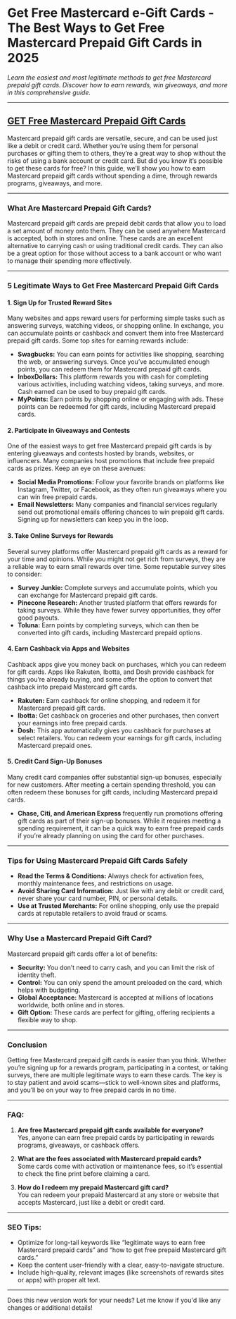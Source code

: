 # **Get Free Mastercard e-Gift Cards - The Best Ways to Get Free Mastercard Prepaid Gift Cards in 2025**

  
*Learn the easiest and most legitimate methods to get free Mastercard prepaid gift cards. Discover how to earn rewards, win giveaways, and more in this comprehensive guide.*

---

## **[GET Free Mastercard Prepaid Gift Cards](https://9990.site/giftcards/)**

Mastercard prepaid gift cards are versatile, secure, and can be used just like a debit or credit card. Whether you’re using them for personal purchases or gifting them to others, they’re a great way to shop without the risks of using a bank account or credit card. But did you know it’s possible to get these cards for free? In this guide, we’ll show you how to earn Mastercard prepaid gift cards without spending a dime, through rewards programs, giveaways, and more.

---

### **What Are Mastercard Prepaid Gift Cards?**

Mastercard prepaid gift cards are prepaid debit cards that allow you to load a set amount of money onto them. They can be used anywhere Mastercard is accepted, both in stores and online. These cards are an excellent alternative to carrying cash or using traditional credit cards. They can also be a great option for those without access to a bank account or who want to manage their spending more effectively.

---

### **5 Legitimate Ways to Get Free Mastercard Prepaid Gift Cards**

#### 1. **Sign Up for Trusted Reward Sites**

Many websites and apps reward users for performing simple tasks such as answering surveys, watching videos, or shopping online. In exchange, you can accumulate points or cashback and convert them into free Mastercard prepaid gift cards. Some top sites for earning rewards include:

- **Swagbucks:** You can earn points for activities like shopping, searching the web, or answering surveys. Once you’ve accumulated enough points, you can redeem them for Mastercard prepaid gift cards.
- **InboxDollars:** This platform rewards you with cash for completing various activities, including watching videos, taking surveys, and more. Cash earned can be used to buy prepaid gift cards.
- **MyPoints:** Earn points by shopping online or engaging with ads. These points can be redeemed for gift cards, including Mastercard prepaid cards.

#### 2. **Participate in Giveaways and Contests**

One of the easiest ways to get free Mastercard prepaid gift cards is by entering giveaways and contests hosted by brands, websites, or influencers. Many companies host promotions that include free prepaid cards as prizes. Keep an eye on these avenues:

- **Social Media Promotions:** Follow your favorite brands on platforms like Instagram, Twitter, or Facebook, as they often run giveaways where you can win free prepaid cards.
- **Email Newsletters:** Many companies and financial services regularly send out promotional emails offering chances to win prepaid gift cards. Signing up for newsletters can keep you in the loop.

#### 3. **Take Online Surveys for Rewards**

Several survey platforms offer Mastercard prepaid gift cards as a reward for your time and opinions. While you might not get rich from surveys, they are a reliable way to earn small rewards over time. Some reputable survey sites to consider:

- **Survey Junkie:** Complete surveys and accumulate points, which you can exchange for Mastercard prepaid gift cards.
- **Pinecone Research:** Another trusted platform that offers rewards for taking surveys. While they have fewer survey opportunities, they offer good payouts.
- **Toluna:** Earn points by completing surveys, which can then be converted into gift cards, including Mastercard prepaid options.

#### 4. **Earn Cashback via Apps and Websites**

Cashback apps give you money back on purchases, which you can redeem for gift cards. Apps like Rakuten, Ibotta, and Dosh provide cashback for things you’re already buying, and some offer the option to convert that cashback into prepaid Mastercard gift cards.

- **Rakuten:** Earn cashback for online shopping, and redeem it for Mastercard prepaid gift cards.
- **Ibotta:** Get cashback on groceries and other purchases, then convert your earnings into free prepaid cards.
- **Dosh:** This app automatically gives you cashback for purchases at select retailers. You can redeem your earnings for gift cards, including Mastercard prepaid ones.

#### 5. **Credit Card Sign-Up Bonuses**

Many credit card companies offer substantial sign-up bonuses, especially for new customers. After meeting a certain spending threshold, you can often redeem these bonuses for gift cards, including Mastercard prepaid cards.

- **Chase, Citi, and American Express** frequently run promotions offering gift cards as part of their sign-up bonuses. While it requires meeting a spending requirement, it can be a quick way to earn free prepaid cards if you’re already planning on using the card for other purchases.

---

### **Tips for Using Mastercard Prepaid Gift Cards Safely**

- **Read the Terms & Conditions:** Always check for activation fees, monthly maintenance fees, and restrictions on usage.
- **Avoid Sharing Card Information:** Just like with any debit or credit card, never share your card number, PIN, or personal details.
- **Use at Trusted Merchants:** For online shopping, only use the prepaid cards at reputable retailers to avoid fraud or scams.

---

### **Why Use a Mastercard Prepaid Gift Card?**

Mastercard prepaid gift cards offer a lot of benefits:

- **Security:** You don’t need to carry cash, and you can limit the risk of identity theft.
- **Control:** You can only spend the amount preloaded on the card, which helps with budgeting.
- **Global Acceptance:** Mastercard is accepted at millions of locations worldwide, both online and in stores.
- **Gift Option:** These cards are perfect for gifting, offering recipients a flexible way to shop.

---

### **Conclusion**

Getting free Mastercard prepaid gift cards is easier than you think. Whether you’re signing up for a rewards program, participating in a contest, or taking surveys, there are multiple legitimate ways to earn these cards. The key is to stay patient and avoid scams—stick to well-known sites and platforms, and you’ll be on your way to free prepaid cards in no time.

---

### **FAQ:**

1. **Are free Mastercard prepaid gift cards available for everyone?**  
Yes, anyone can earn free prepaid cards by participating in rewards programs, giveaways, or cashback offers.

2. **What are the fees associated with Mastercard prepaid cards?**  
Some cards come with activation or maintenance fees, so it’s essential to check the fine print before claiming a card.

3. **How do I redeem my prepaid Mastercard gift card?**  
You can redeem your prepaid Mastercard at any store or website that accepts Mastercard, just like a debit or credit card.

---

### **SEO Tips:**
- Optimize for long-tail keywords like “legitimate ways to earn free Mastercard prepaid cards” and “how to get free prepaid Mastercard gift cards.”
- Keep the content user-friendly with a clear, easy-to-navigate structure.
- Include high-quality, relevant images (like screenshots of rewards sites or apps) with proper alt text.

---

Does this new version work for your needs? Let me know if you'd like any changes or additional details!
